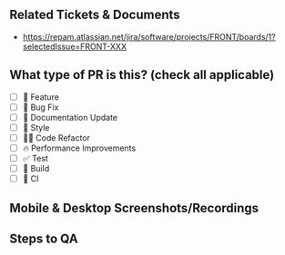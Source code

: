 ## Related Tickets & Documents
- https://repam.atlassian.net/jira/software/projects/FRONT/boards/1?selectedIssue=FRONT-XXX

## What type of PR is this? (check all applicable)
- [ ] 🍕 Feature
- [ ] 🐛 Bug Fix
- [ ] 📝 Documentation Update
- [ ] 🎨 Style
- [ ] 🧑‍💻 Code Refactor
- [ ] 🔥 Performance Improvements
- [ ] ✅ Test
- [ ] 🤖 Build
- [ ] 🔁 CI

## Mobile & Desktop Screenshots/Recordings

<!-- Visual changes require screenshots -->

## Steps to QA
<!--
1. Click a link
2. Do this thing
3. ....
4. Validate you see the thing working
-->
